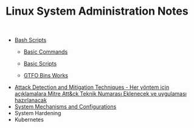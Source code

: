 <h1> Linux System Administration Notes </h1>
</br>

* [Bash Scripts](https://github.com/MFIRoadMap/Linux-System-Administration-Notes/tree/main/Bash%20Scripts)
   - [Basic Commands](https://github.com/MFIRoadMap/Linux-System-Administration-Notes/tree/main/Bash%20Scripts/Basic%20Commands)
   - [Basic Scripts](https://github.com/MFIRoadMap/Linux-System-Administration-Notes/tree/main/Bash%20Scripts/Basic%20Commands)
   
   - [GTFO Bins Works](https://github.com/MFIRoadMap/Linux-System-Administration-Notes/tree/main/Bash%20Scripts/GTFO%20Bins%20Works)
* [Attack Detection and Mitigation Techniques - Her yöntem için açıklamalara Mitre Att&ck Teknik Numarası Eklenecek ve uygulaması hazırlanacak](https://github.com/MFIRoadMap/Linux-System-Administration-Notes/tree/main/Attack%20Detection%20and%20Mitigation%20Techniques)   
* [System Mechanisms and Configurations](https://github.com/MFIRoadMap/System-Administrator-Works/tree/main/System%20Mechanisms%20and%20Configurations)
* System Hardening
* Kubernetes
